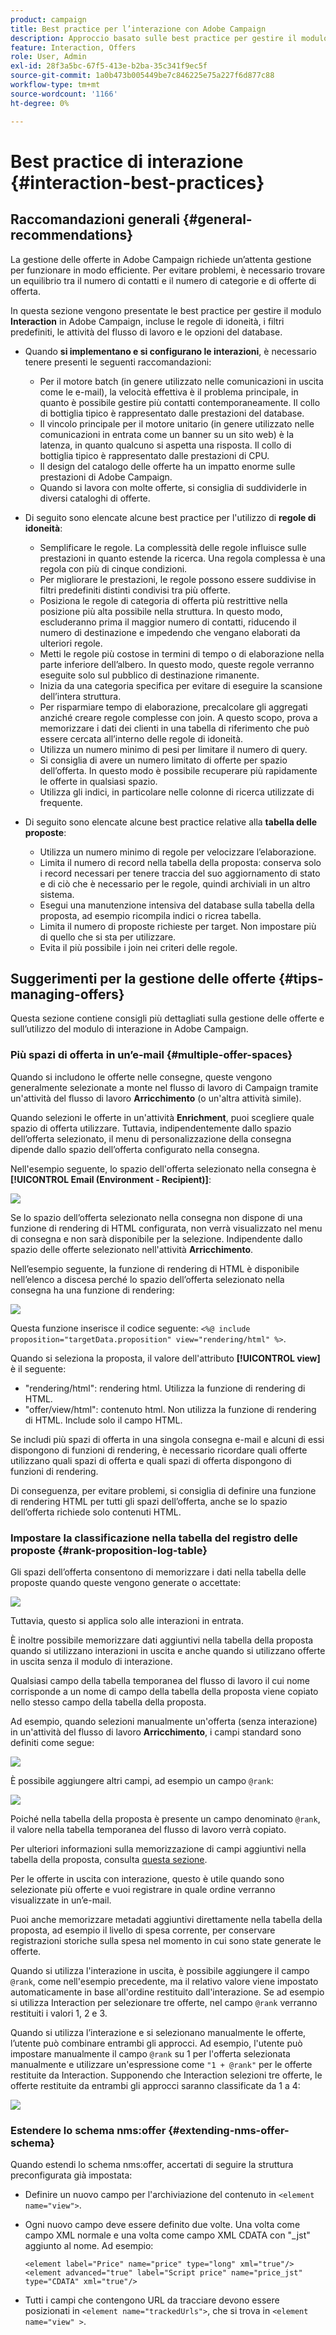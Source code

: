 ```yaml
---
product: campaign
title: Best practice per l’interazione con Adobe Campaign
description: Approccio basato sulle best practice per gestire il modulo di interazione in Adobe Campaign
feature: Interaction, Offers
role: User, Admin
exl-id: 28f3a5bc-67f5-413e-b2ba-35c341f9ec5f
source-git-commit: 1a0b473b005449be7c846225e75a227f6d877c88
workflow-type: tm+mt
source-wordcount: '1166'
ht-degree: 0%

---
```


# Best practice di interazione {#interaction-best-practices}

## Raccomandazioni generali {#general-recommendations}

La gestione delle offerte in Adobe Campaign richiede un’attenta gestione per funzionare in modo efficiente. Per evitare problemi, è necessario trovare un equilibrio tra il numero di contatti e il numero di categorie e di offerte di offerta.

In questa sezione vengono presentate le best practice per gestire il modulo **Interaction** in Adobe Campaign, incluse le regole di idoneità, i filtri predefiniti, le attività del flusso di lavoro e le opzioni del database.

* Quando **si implementano e si configurano le interazioni**, è necessario tenere presenti le seguenti raccomandazioni:

   * Per il motore batch (in genere utilizzato nelle comunicazioni in uscita come le e-mail), la velocità effettiva è il problema principale, in quanto è possibile gestire più contatti contemporaneamente. Il collo di bottiglia tipico è rappresentato dalle prestazioni del database.
   * Il vincolo principale per il motore unitario (in genere utilizzato nelle comunicazioni in entrata come un banner su un sito web) è la latenza, in quanto qualcuno si aspetta una risposta. Il collo di bottiglia tipico è rappresentato dalle prestazioni di CPU.
   * Il design del catalogo delle offerte ha un impatto enorme sulle prestazioni di Adobe Campaign.
   * Quando si lavora con molte offerte, si consiglia di suddividerle in diversi cataloghi di offerte.

* Di seguito sono elencate alcune best practice per l&#39;utilizzo di **regole di idoneità**:

   * Semplificare le regole. La complessità delle regole influisce sulle prestazioni in quanto estende la ricerca. Una regola complessa è una regola con più di cinque condizioni.
   * Per migliorare le prestazioni, le regole possono essere suddivise in filtri predefiniti distinti condivisi tra più offerte.
   * Posiziona le regole di categoria di offerta più restrittive nella posizione più alta possibile nella struttura. In questo modo, escluderanno prima il maggior numero di contatti, riducendo il numero di destinazione e impedendo che vengano elaborati da ulteriori regole.
   * Metti le regole più costose in termini di tempo o di elaborazione nella parte inferiore dell’albero. In questo modo, queste regole verranno eseguite solo sul pubblico di destinazione rimanente.
   * Inizia da una categoria specifica per evitare di eseguire la scansione dell’intera struttura.
   * Per risparmiare tempo di elaborazione, precalcolare gli aggregati anziché creare regole complesse con join. A questo scopo, prova a memorizzare i dati dei clienti in una tabella di riferimento che può essere cercata all’interno delle regole di idoneità.
   * Utilizza un numero minimo di pesi per limitare il numero di query.
   * Si consiglia di avere un numero limitato di offerte per spazio dell’offerta. In questo modo è possibile recuperare più rapidamente le offerte in qualsiasi spazio.
   * Utilizza gli indici, in particolare nelle colonne di ricerca utilizzate di frequente.

* Di seguito sono elencate alcune best practice relative alla **tabella delle proposte**:

   * Utilizza un numero minimo di regole per velocizzare l’elaborazione.
   * Limita il numero di record nella tabella della proposta: conserva solo i record necessari per tenere traccia del suo aggiornamento di stato e di ciò che è necessario per le regole, quindi archiviali in un altro sistema.
   * Esegui una manutenzione intensiva del database sulla tabella della proposta, ad esempio ricompila indici o ricrea tabella.
   * Limita il numero di proposte richieste per target. Non impostare più di quello che si sta per utilizzare.
   * Evita il più possibile i join nei criteri delle regole.

## Suggerimenti per la gestione delle offerte {#tips-managing-offers}

Questa sezione contiene consigli più dettagliati sulla gestione delle offerte e sull’utilizzo del modulo di interazione in Adobe Campaign.

### Più spazi di offerta in un’e-mail {#multiple-offer-spaces}

Quando si includono le offerte nelle consegne, queste vengono generalmente selezionate a monte nel flusso di lavoro di Campaign tramite un&#39;attività del flusso di lavoro **Arricchimento** (o un&#39;altra attività simile).

Quando selezioni le offerte in un&#39;attività **Enrichment**, puoi scegliere quale spazio di offerta utilizzare. Tuttavia, indipendentemente dallo spazio dell’offerta selezionato, il menu di personalizzazione della consegna dipende dallo spazio dell’offerta configurato nella consegna.

Nell&#39;esempio seguente, lo spazio dell&#39;offerta selezionato nella consegna è **[!UICONTROL Email (Environment - Recipient)]**:

![](assets/Interaction-best-practices-offer-space-selected.png)

Se lo spazio dell’offerta selezionato nella consegna non dispone di una funzione di rendering di HTML configurata, non verrà visualizzato nel menu di consegna e non sarà disponibile per la selezione. Indipendente dallo spazio delle offerte selezionato nell&#39;attività **Arricchimento**.

Nell’esempio seguente, la funzione di rendering di HTML è disponibile nell’elenco a discesa perché lo spazio dell’offerta selezionato nella consegna ha una funzione di rendering:

![](assets/Interaction-best-practices-HTML-rendering.png)

Questa funzione inserisce il codice seguente: `<%@ include proposition="targetData.proposition" view="rendering/html" %>`.

Quando si seleziona la proposta, il valore dell&#39;attributo **[!UICONTROL view]** è il seguente:
* &quot;rendering/html&quot;: rendering html. Utilizza la funzione di rendering di HTML.
* &quot;offer/view/html&quot;: contenuto html. Non utilizza la funzione di rendering di HTML. Include solo il campo HTML.

Se includi più spazi di offerta in una singola consegna e-mail e alcuni di essi dispongono di funzioni di rendering, è necessario ricordare quali offerte utilizzano quali spazi di offerta e quali spazi di offerta dispongono di funzioni di rendering.

Di conseguenza, per evitare problemi, si consiglia di definire una funzione di rendering HTML per tutti gli spazi dell’offerta, anche se lo spazio dell’offerta richiede solo contenuti HTML.

### Impostare la classificazione nella tabella del registro delle proposte {#rank-proposition-log-table}

Gli spazi dell’offerta consentono di memorizzare i dati nella tabella delle proposte quando queste vengono generate o accettate:

![](assets/Interaction-best-practices-offer-space-storage.png)

Tuttavia, questo si applica solo alle interazioni in entrata.

È inoltre possibile memorizzare dati aggiuntivi nella tabella della proposta quando si utilizzano interazioni in uscita e anche quando si utilizzano offerte in uscita senza il modulo di interazione.

Qualsiasi campo della tabella temporanea del flusso di lavoro il cui nome corrisponde a un nome di campo della tabella della proposta viene copiato nello stesso campo della tabella della proposta.

Ad esempio, quando selezioni manualmente un&#39;offerta (senza interazione) in un&#39;attività del flusso di lavoro **Arricchimento**, i campi standard sono definiti come segue:

![](assets/Interaction-best-practices-manual-offer-std-fields.png)

È possibile aggiungere altri campi, ad esempio un campo `@rank`:

![](assets/Interaction-best-practices-manual-offer-add-fields.png)

Poiché nella tabella della proposta è presente un campo denominato `@rank`, il valore nella tabella temporanea del flusso di lavoro verrà copiato.

Per ulteriori informazioni sulla memorizzazione di campi aggiuntivi nella tabella della proposta, consulta [questa sezione](interaction-send-offers.md#storing-offer-rankings-and-weights).

Per le offerte in uscita con interazione, questo è utile quando sono selezionate più offerte e vuoi registrare in quale ordine verranno visualizzate in un’e-mail.

Puoi anche memorizzare metadati aggiuntivi direttamente nella tabella della proposta, ad esempio il livello di spesa corrente, per conservare registrazioni storiche sulla spesa nel momento in cui sono state generate le offerte.

Quando si utilizza l&#39;interazione in uscita, è possibile aggiungere il campo `@rank`, come nell&#39;esempio precedente, ma il relativo valore viene impostato automaticamente in base all&#39;ordine restituito dall&#39;interazione. Se ad esempio si utilizza Interaction per selezionare tre offerte, nel campo `@rank` verranno restituiti i valori 1, 2 e 3.

Quando si utilizza l’interazione e si selezionano manualmente le offerte, l’utente può combinare entrambi gli approcci. Ad esempio, l&#39;utente può impostare manualmente il campo `@rank` su 1 per l&#39;offerta selezionata manualmente e utilizzare un&#39;espressione come `"1 + @rank"` per le offerte restituite da Interaction. Supponendo che Interaction selezioni tre offerte, le offerte restituite da entrambi gli approcci saranno classificate da 1 a 4:

![](assets/Interaction-best-practices-manual-offer-combined.png)

### Estendere lo schema nms:offer {#extending-nms-offer-schema}

Quando estendi lo schema nms:offer, accertati di seguire la struttura preconfigurata già impostata:
* Definire un nuovo campo per l&#39;archiviazione del contenuto in `<element name="view">`.
* Ogni nuovo campo deve essere definito due volte. Una volta come campo XML normale e una volta come campo XML CDATA con &quot;_jst&quot; aggiunto al nome. Ad esempio:

  ```
  <element label="Price" name="price" type="long" xml="true"/>
  <element advanced="true" label="Script price" name="price_jst" type="CDATA" xml="true"/>
  ```

* Tutti i campi che contengono URL da tracciare devono essere posizionati in `<element name="trackedUrls">`, che si trova in `<element name="view" >`.
